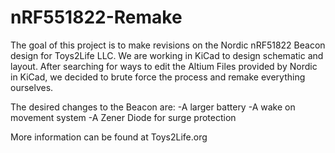 # nRF551822-Remake

The goal of this project is to make revisions on the Nordic nRF51822 Beacon design for Toys2Life LLC. 
We are working in KiCad to design schematic and layout.
After searching for ways to edit the Altium Files provided by Nordic in KiCad, 
we decided to brute force the process and remake everything ourselves. 


The desired changes to the Beacon are: 
  -A larger battery
  -A wake on movement system
  -A Zener Diode for surge protection

More information can be found at Toys2Life.org
